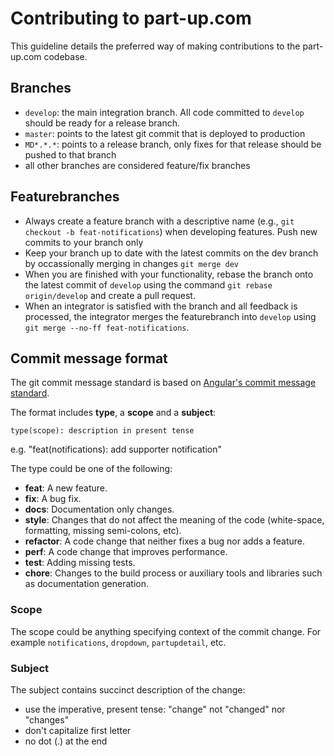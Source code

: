 # Contributing to part-up.com

This guideline details the preferred way of making contributions to the part-up.com codebase.

## Branches
- `develop`: the main integration branch. All code committed to `develop` should be ready for a release branch.
- `master`: points to the latest git commit that is deployed to production
- `MD*.*.*`: points to a release branch, only fixes for that release should be pushed to that branch
- all other branches are considered feature/fix branches

## Featurebranches

- Always create a feature branch with a descriptive name (e.g., `git checkout -b feat-notifications`) when developing features. Push new commits to your branch only
- Keep your branch up to date with the latest commits on the dev branch by occassionally merging in changes `git merge dev`
- When you are finished with your functionality, rebase the branch onto the latest commit of `develop` using the command `git rebase origin/develop` and create a pull request.
- When an integrator is satisfied with the branch and all feedback is processed, the integrator merges the featurebranch into `develop` using `git merge --no-ff feat-notifications`.

## Commit message format
The git commit message standard is based on [Angular's commit message standard](https://github.com/angular/angular.js/blob/master/CONTRIBUTING.md).

The format includes **type**, a **scope** and a **subject**:
```
type(scope): description in present tense
```

e.g. "feat(notifications): add supporter notification"

The type could be one of the following:
- **feat**: A new feature.
- **fix**: A bug fix.
- **docs**: Documentation only changes.
- **style**: Changes that do not affect the meaning of the code (white-space, formatting, missing semi-colons, etc).
- **refactor**: A code change that neither fixes a bug nor adds a feature.
- **perf**: A code change that improves performance.
- **test**: Adding missing tests.
- **chore**: Changes to the build process or auxiliary tools and libraries such as documentation generation.

### Scope
The scope could be anything specifying context of the commit change. For example `notifications`, `dropdown`, `partupdetail`, etc.

### Subject
The subject contains succinct description of the change:

* use the imperative, present tense: "change" not "changed" nor "changes"
* don't capitalize first letter
* no dot (.) at the end
